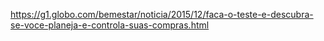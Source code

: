 https://g1.globo.com/bemestar/noticia/2015/12/faca-o-teste-e-descubra-se-voce-planeja-e-controla-suas-compras.html
